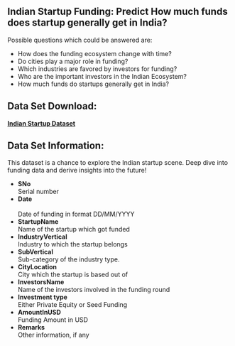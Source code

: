 ## Indian Startup Funding: Predict How much funds does startup generally get in India?

Possible questions which could be answered are:
* How does the funding ecosystem change with time?
* Do cities play a major role in funding?
* Which industries are favored by investors for funding?
* Who are the important investors in the Indian Ecosystem?
* How much funds do startups generally get in India?

## Data Set Download:
**[Indian Startup Dataset](https://drive.google.com/drive/folders/1PuD_5PUfk9x9noE5im0ZsZvMegh1gkKi?usp=sharing)**
## Data Set Information:
This dataset is a chance to explore the Indian startup scene. Deep dive into funding data and derive insights into the future!
* **SNo <br />** 
Serial number
* **Date <br />**  
Date of funding in format DD/MM/YYYY
* **StartupName <br />** 
Name of the startup which got funded
* **IndustryVertical <br />** 
Industry to which the startup belongs
* **SubVertical <br />** 
Sub-category of the industry type.
* **CityLocation <br />** 
City which the startup is based out of
* **InvestorsName <br />** 
Name of the investors involved in the funding round
* **Investment type <br />** 
Either Private Equity or Seed Funding
* **AmountInUSD <br />** 
Funding Amount in USD
* **Remarks <br />** 
Other information, if any